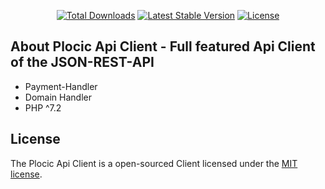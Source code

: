 <p align="center">
<a href="https://packagist.org/packages/rene-roscher/plocic-api-client"><img src="https://poser.pugx.org/rene-roscher/plocic-api-client/d/total.svg" alt="Total Downloads"></a>
<a href="https://packagist.org/packages/rene-roscher/plocic-api-client"><img src="https://poser.pugx.org/rene-roscher/plocic-api-client/v/stable.svg" alt="Latest Stable Version"></a>
<a href="https://packagist.org/packages/rene-roscher/plocic-api-client"><img src="https://poser.pugx.org/rene-roscher/plocic-api-client/license.svg" alt="License"></a>
</p>

## About Plocic Api Client - Full featured Api Client of the JSON-REST-API

- Payment-Handler
- Domain Handler
- PHP ^7.2

## License

The Plocic Api Client is a open-sourced Client licensed under the [MIT license](https://opensource.org/licenses/MIT).
